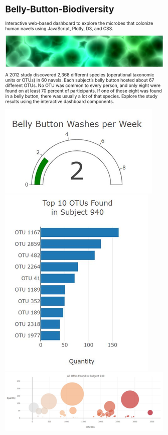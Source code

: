 # Belly-Button-Biodiversity
Interactive web-based dashboard to explore the microbes that colonize human navels using JavaScript, Plotly, D3, and CSS.

![header](https://github.com/scottinsactown/Belly-Button-Biodiversity/blob/master/images/Capturebb4.JPG)

A 2012 study discovered 2,368 different species (operational taxonomic units or OTUs) in 60 navels. Each subject’s belly button hosted about 67 different OTUs. No OTU was common to every person, and only eight were found on at least 70 percent of participants. If one of those eight was found in a belly button, there was usually a lot of that species. Explore the study results using the interactive dashboard components.

![gauge](https://github.com/scottinsactown/Belly-Button-Biodiversity/blob/master/images/Capturebb.JPG)
![bar](https://github.com/scottinsactown/Belly-Button-Biodiversity/blob/master/images/Capturebb2.JPG)
![bubble](https://github.com/scottinsactown/Belly-Button-Biodiversity/blob/master/images/Capturebb3.JPG)
